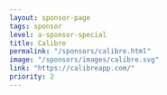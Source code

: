 ```yaml
---
layout: sponsor-page
tags: sponsor
level: a-sponsor-special
title: Calibre
permalink: "/sponsors/calibre.html"
image: "/sponsors/images/calibre.svg"
link: "https://calibreapp.com/"
priority: 2
---
```

